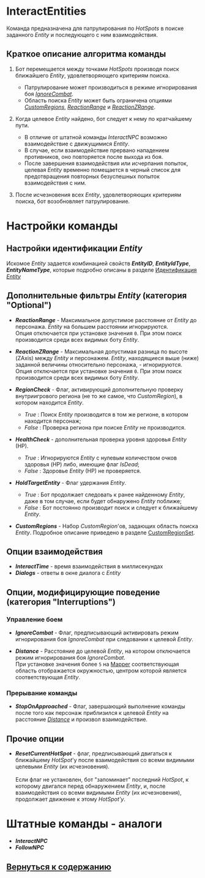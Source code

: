 # **InteractEntities**

Команда предназначена для патрулирования по *HotSpots* в поиске заданного *Entity* и последующего с ним взаимодействия.

## Краткое описание алгоритма команды
1. Бот перемещается между точками *HotSpots* производя поиск ближайшего *Entity*, удовлетворяющего критериям поиска. <br/>
   - Патрулирование может производиться в режиме игнорирования боя [*IgnoreCombat*](#ref-IgnoreCombat).<br/>
   - Область поиска *Entity* может быть ограничена опциями [*CustomRegions*](#ref-CustomRegions),  [*ReactionRange*](#ref-ReactionRange) и [*ReactionZRange*](#ref-ReactionZRange).

2. Когда целевое *Entity* найдено, бот следует к нему по кратчайшему пути.   
   - В отличие от штатной команды *InteractNPC* возможно взаимодействие с движущимися *Entity*.
   - В случае, если взаимодействие прервано нападением противников, оно повторяется после выхода из боя.
   - После завершения взаимодействия или исчерпания попыток, целевая *Entity* временно помещается в черный список для предотвращения повторных безуспешных попыток взаимодействия с ним.
  
3. После исчезновения всех *Entity*, удовлетворяющих критериям поиска, бот возобновляет патрулирование. 

# **Настройки команды**

## **Настройки идентификации *Entity***
Искомое *Entity* задается комбинацией свойств ***EntityID***, ***EntityIdType***, ***EntityNameType***, которые подробно описаны в разделе [Идентификация *Entity*](../../General/EntityIdentification-RU.md)


## **Дополнительные фильтры *Entity* (категория "Optional")**

- <a name ="ref-ReactionRange"></a>***ReactionRange*** - Максимальное допустимое расстояние от *Entity* до персонажа. *Entity* на большем расстоянии игнорируются.<br/>
Опция отключается при установке значения ``0``. При этом поиск производится среди всех видимых боту *Entity*.

- <a name ="ref-ReactionZRange"></a>***ReactionZRange*** - Максимальная допустимая разница по высоте (ZAxis) между *Entity* и персонажем. *Entity*, находящиеся выше (ниже) заданной величины относительно персонажа, - игнорируются. <br/>
Опция отключается при установке значения ``0``. При этом поиск производится среди всех видимых боту *Entity*.

- <a name ="ref-RegionCheck"></a>***RegionCheck*** - Флаг, активирующий дополнительную проверку внутриигрового региона (не то же самое, что *CustomRegion*), в котором находится *Entity*.
  + *True* : Поиск *Entity* производится в том же регионе, в котором находится персонаж;
  + *False* : Проверка региона при поиске *Entity* не производится.

- <a name ="ref-HealthCheck"></a>***HealthCheck*** - дополнительная проверка уровня здоровья *Entity* (HP).
  + *True* : Игнорируются *Entity* с нулевым количеством очков здоровья (HP) либо, имеющие флаг *IsDead*;
  + *False* : Здоровье *Entity* (HP) не проверяется.

- <a name ="ref-HoldTargetEntity"></a>***HoldTargetEntity*** - Флаг удержания *Entity*.
   + *True* : Бот продолжает следовать к ранее найденному *Entity*, даже в том случае, если будет обнаружено *Entity* поближе;
   + *False* : Бот постоянно производит поиск и следует к ближайшему *Entity*.

- <a name ="ref-CustomRegions"></a>***CustomRegions*** - Набор *CustomRegion*'ов, задающих область поиска *Entity*. Подробное описание приведено в разделе [CustomRegionSet](../../General/CustomRegionSet-RU.md).


## Опции взаимодействия
- ***InteractTime*** - время взаимодействия в миллисекундах
- ***Dialogs*** - ответы в окне диалога с *Entity*


## **Опции, модифицирующие поведение (категория "Interruptions")**

### **Управление боем**
- <a name ="ref-IgnoreCombat"></a>***IgnoreCombat*** - Флаг, предписывающий активировать режим игнорирования боя *IgnoreCombat* при следовании к целевой *Entity*.

- <a name ="ref-Distance"></a>***Distance*** - Расстояние до целевой *Entity*, на котором отключается режим игнорирования боя *IgnoreCombat*. <br/>
При установке значения более ``5`` на [Mapper](../../Patches/Mapper/Mapper-RU.md) соответствующая область отображается окружностью, центром которой является соответствующая *Entity*.

### **Прерывание команды**
- <a name ="ref-StopOnApproached"></a>***StopOnApproached*** - Флаг, завершающий выполнение команды после того как персонаж приблизился к целевой *Entity* на расстояние [*Distance*](#ref-Distance) и произвол взаимодействие.

## **Прочие опции**
- <a name ="ref-ResetCurrentHotSpot"></a>***ResetCurrentHotSpot*** - флаг, предписывающий двигаться к ближайшему *HotSpot*'у после взаимодействия со всеми видимыми целевыми *Entity* (их исчезновения).<br/>  
Если флаг не установлен, бот "запоминает" последний *HotSpot*, к которому двигался перед обнаружением *Entity*, и, после взаимодействия со всеми видимыми *Entity* (их исчезновения), продолжает движение к этому *HotSpot'у*.


# **Штатные команды - аналоги**

- ***InteractNPC***
- ***FollowNPC***


## [Вернуться к содержанию](../../index.md)
